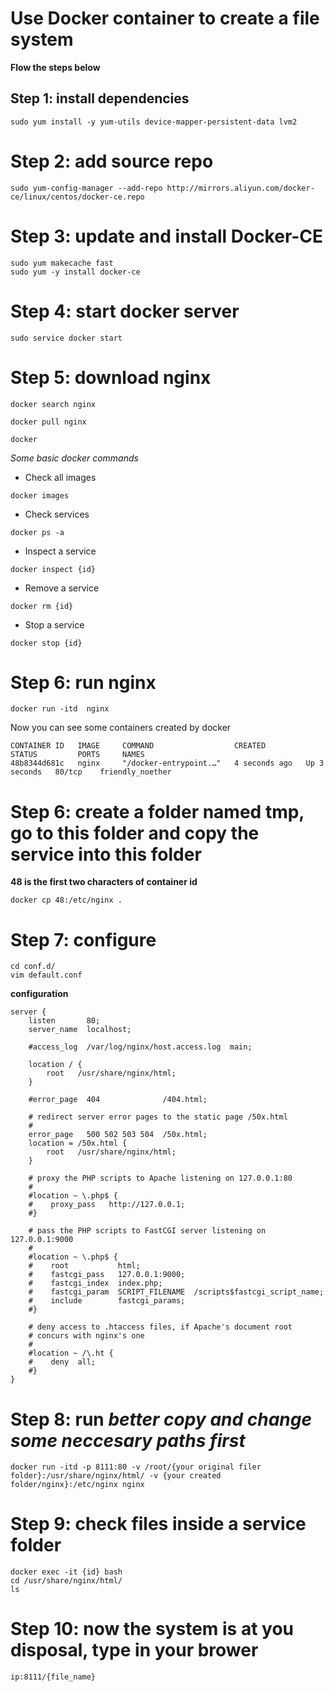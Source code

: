 # Use Docker container to create a file system

**Flow the steps below**

## Step 1: install dependencies
```
sudo yum install -y yum-utils device-mapper-persistent-data lvm2
```

# Step 2: add source repo
```
sudo yum-config-manager --add-repo http://mirrors.aliyun.com/docker-ce/linux/centos/docker-ce.repo
```

# Step 3: update and install Docker-CE
```
sudo yum makecache fast
sudo yum -y install docker-ce
```

# Step 4: start docker server
```
sudo service docker start
```

# Step 5: download nginx
```
docker search nginx 
```

```
docker pull nginx
```

```
docker 
```

*Some basic docker commands*

- Check all images
```
docker images
```

- Check services
```
docker ps -a
```

- Inspect a service
```
docker inspect {id}
```

- Remove a service
```
docker rm {id}
```

- Stop a service
```
docker stop {id}
```

# Step 6: run nginx
```
docker run -itd  nginx
```

Now you can see some containers created by docker
```
CONTAINER ID   IMAGE     COMMAND                  CREATED         STATUS         PORTS     NAMES
48b8344d681c   nginx     "/docker-entrypoint.…"   4 seconds ago   Up 3 seconds   80/tcp    friendly_noether
```

# Step 6: create a folder named tmp, go to this folder and copy the service into this folder
**48 is the first two characters of container id**
```
docker cp 48:/etc/nginx .
```

# Step 7: configure
```
cd conf.d/
vim default.conf
```

**configuration**
```
server {
    listen       80;
    server_name  localhost;

    #access_log  /var/log/nginx/host.access.log  main;

    location / {
        root   /usr/share/nginx/html;
    }

    #error_page  404              /404.html;

    # redirect server error pages to the static page /50x.html
    #
    error_page   500 502 503 504  /50x.html;
    location = /50x.html {
        root   /usr/share/nginx/html;
    }

    # proxy the PHP scripts to Apache listening on 127.0.0.1:80
    #
    #location ~ \.php$ {
    #    proxy_pass   http://127.0.0.1;
    #}

    # pass the PHP scripts to FastCGI server listening on 127.0.0.1:9000
    #
    #location ~ \.php$ {
    #    root           html;
    #    fastcgi_pass   127.0.0.1:9000;
    #    fastcgi_index  index.php;
    #    fastcgi_param  SCRIPT_FILENAME  /scripts$fastcgi_script_name;
    #    include        fastcgi_params;
    #}

    # deny access to .htaccess files, if Apache's document root
    # concurs with nginx's one
    #
    #location ~ /\.ht {
    #    deny  all;
    #}
}
```

# Step 8: run *better copy and change some neccesary paths first*
```
docker run -itd -p 8111:80 -v /root/{your original filer folder}:/usr/share/nginx/html/ -v {your created folder/nginx}:/etc/nginx nginx
```

# Step 9: check files inside a service folder 
```
docker exec -it {id} bash
cd /usr/share/nginx/html/
ls
```

# Step 10: now the system is at you disposal, type in your brower
```
ip:8111/{file_name}
```

